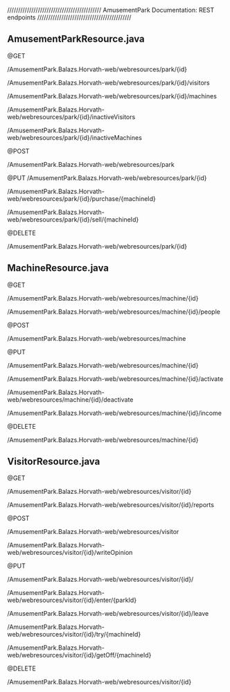 ///////////////////////////////////////////
AmusementPark Documentation: REST endpoints
///////////////////////////////////////////

AmusementParkResource.java
---------------------------

@GET

/AmusementPark.Balazs.Horvath-web/webresources/park/{id}

/AmusementPark.Balazs.Horvath-web/webresources/park/{id}/visitors

/AmusementPark.Balazs.Horvath-web/webresources/park/{id}/machines

/AmusementPark.Balazs.Horvath-web/webresources/park/{id}/inactiveVisitors

/AmusementPark.Balazs.Horvath-web/webresources/park/{id}/inactiveMachines


@POST

/AmusementPark.Balazs.Horvath-web/webresources/park


@PUT
/AmusementPark.Balazs.Horvath-web/webresources/park/{id}

/AmusementPark.Balazs.Horvath-web/webresources/park/{id}/purchase/{machineId}

/AmusementPark.Balazs.Horvath-web/webresources/park/{id}/sell/{machineId}


@DELETE

/AmusementPark.Balazs.Horvath-web/webresources/park/{id}





MachineResource.java
---------------------

@GET

/AmusementPark.Balazs.Horvath-web/webresources/machine/{id}

/AmusementPark.Balazs.Horvath-web/webresources/machine/{id}/people


@POST

/AmusementPark.Balazs.Horvath-web/webresources/machine


@PUT

/AmusementPark.Balazs.Horvath-web/webresources/machine/{id}

/AmusementPark.Balazs.Horvath-web/webresources/machine/{id}/activate

/AmusementPark.Balazs.Horvath-web/webresources/machine/{id}/deactivate

/AmusementPark.Balazs.Horvath-web/webresources/machine/{id}/income


@DELETE

/AmusementPark.Balazs.Horvath-web/webresources/machine/{id}





VisitorResource.java
---------------------

@GET

/AmusementPark.Balazs.Horvath-web/webresources/visitor/{id}

/AmusementPark.Balazs.Horvath-web/webresources/visitor/{id}/reports


@POST

/AmusementPark.Balazs.Horvath-web/webresources/visitor

/AmusementPark.Balazs.Horvath-web/webresources/visitor/{id}/writeOpinion


@PUT

/AmusementPark.Balazs.Horvath-web/webresources/visitor/{id}/

/AmusementPark.Balazs.Horvath-web/webresources/visitor/{id}/enter/{parkId}

/AmusementPark.Balazs.Horvath-web/webresources/visitor/{id}/leave

/AmusementPark.Balazs.Horvath-web/webresources/visitor/{id}/try/{machineId}

/AmusementPark.Balazs.Horvath-web/webresources/visitor/{id}/getOff/{machineId}


@DELETE

/AmusementPark.Balazs.Horvath-web/webresources/visitor/{id}
